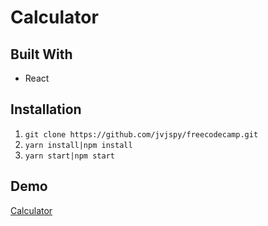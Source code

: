 # Calculator
## Built With
- React
## Installation
1. `git clone https://github.com/jvjspy/freecodecamp.git`
2. `yarn install|npm install`
3. `yarn start|npm start`
## Demo
[Calculator](https://codesandbox.io/s/calculator-whp4y)
